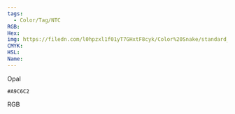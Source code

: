 ```yaml
---
tags:
  - Color/Tag/NTC
RGB:
Hex:
img: https://filedn.com/l0hpzxl1f01yT7GHxtF8cyk/Color%20Snake/standard_csv_to_svg/%23/A9C6C2.svg
CMYK:
HSL:
Name:
---
```

Opal
```palette
#A9C6C2
```
RGB
